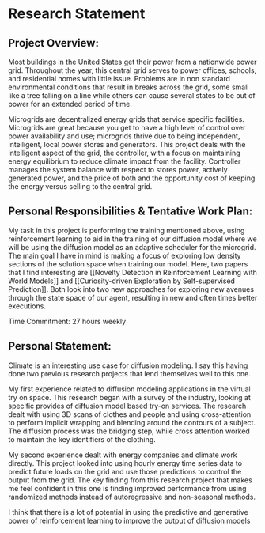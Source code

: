 # Research  Statement

## Project Overview: 
Most buildings in the United States get their power from a nationwide power grid. Throughout the year, this central grid serves to power offices, schools, and residential homes with little issue. Problems are in non standard environmental conditions that result in breaks across the grid, some small like a tree falling on a line while others can cause several states to be out of power for an extended period of time.

Microgrids are decentralized energy grids that service specific facilities. Microgrids are great because you get to have a high level of control over power availability and use; microgrids thrive due to being independent, intelligent, local power stores and generators. This project deals with the intelligent aspect of the grid, the controller, with a focus on maintaining energy equilibrium to reduce climate impact from the facility. Controller manages the system balance with respect to stores power, actively generated power, and the price of both and the opportunity cost of keeping the energy versus selling to the central grid.

## Personal Responsibilities & Tentative Work Plan: 
My task in this project is performing the training mentioned above, using reinforcement learning to aid in the training of our diffusion model where we will be using the diffusion model as an adaptive scheduler for the microgrid. The main goal I have in mind is making a focus of exploring low density sections of the solution space when training our model. Here, two papers that I find interesting are [[Novelty Detection in Reinforcement Learning with World Models]] and [[Curiosity-driven Exploration by Self-supervised Prediction]]. Both look into two new approaches for exploring new avenues through the state space of our agent, resulting in new and often times better executions.

Time Commitment: 27 hours weekly

## Personal Statement: 
Climate is an interesting use case for diffusion modeling. I say this having done two previous research projects that lend themselves well to this one.

My first experience related to diffusion modeling applications in the virtual try on space. This research began with a survey of the industry, looking at specific provides of diffusion model based try-on services. The research dealt with using 3D scans of clothes and people and using cross-attention to perform implicit wrapping and blending around the contours of a subject. The diffusion process was the bridging step, while cross attention worked to maintain the key identifiers of the clothing.

My second experience dealt with energy companies and climate work directly. This project looked into using hourly energy time series data to predict future loads on the grid and use those predictions to control the output from the grid. The key finding from this research project that makes me feel confident in this one is finding improved performance from using randomized methods instead of autoregressive and non-seasonal methods.

I think that there is a lot of potential in using the predictive and generative power of reinforcement learning to improve the output of diffusion models
